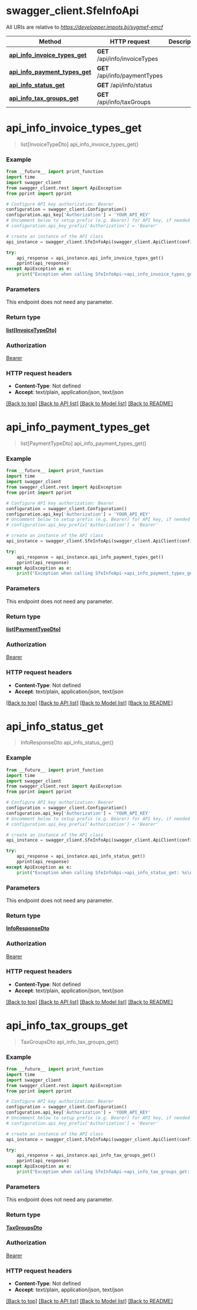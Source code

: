 # swagger_client.SfeInfoApi

All URIs are relative to *https://developper.impots.bj/sygmef-emcf*

Method | HTTP request | Description
------------- | ------------- | -------------
[**api_info_invoice_types_get**](SfeInfoApi.md#api_info_invoice_types_get) | **GET** /api/info/invoiceTypes | 
[**api_info_payment_types_get**](SfeInfoApi.md#api_info_payment_types_get) | **GET** /api/info/paymentTypes | 
[**api_info_status_get**](SfeInfoApi.md#api_info_status_get) | **GET** /api/info/status | 
[**api_info_tax_groups_get**](SfeInfoApi.md#api_info_tax_groups_get) | **GET** /api/info/taxGroups | 

# **api_info_invoice_types_get**
> list[InvoiceTypeDto] api_info_invoice_types_get()



### Example
```python
from __future__ import print_function
import time
import swagger_client
from swagger_client.rest import ApiException
from pprint import pprint

# Configure API key authorization: Bearer
configuration = swagger_client.Configuration()
configuration.api_key['Authorization'] = 'YOUR_API_KEY'
# Uncomment below to setup prefix (e.g. Bearer) for API key, if needed
# configuration.api_key_prefix['Authorization'] = 'Bearer'

# create an instance of the API class
api_instance = swagger_client.SfeInfoApi(swagger_client.ApiClient(configuration))

try:
    api_response = api_instance.api_info_invoice_types_get()
    pprint(api_response)
except ApiException as e:
    print("Exception when calling SfeInfoApi->api_info_invoice_types_get: %s\n" % e)
```

### Parameters
This endpoint does not need any parameter.

### Return type

[**list[InvoiceTypeDto]**](InvoiceTypeDto.md)

### Authorization

[Bearer](../README.md#Bearer)

### HTTP request headers

 - **Content-Type**: Not defined
 - **Accept**: text/plain, application/json, text/json

[[Back to top]](#) [[Back to API list]](../README.md#documentation-for-api-endpoints) [[Back to Model list]](../README.md#documentation-for-models) [[Back to README]](../README.md)

# **api_info_payment_types_get**
> list[PaymentTypeDto] api_info_payment_types_get()



### Example
```python
from __future__ import print_function
import time
import swagger_client
from swagger_client.rest import ApiException
from pprint import pprint

# Configure API key authorization: Bearer
configuration = swagger_client.Configuration()
configuration.api_key['Authorization'] = 'YOUR_API_KEY'
# Uncomment below to setup prefix (e.g. Bearer) for API key, if needed
# configuration.api_key_prefix['Authorization'] = 'Bearer'

# create an instance of the API class
api_instance = swagger_client.SfeInfoApi(swagger_client.ApiClient(configuration))

try:
    api_response = api_instance.api_info_payment_types_get()
    pprint(api_response)
except ApiException as e:
    print("Exception when calling SfeInfoApi->api_info_payment_types_get: %s\n" % e)
```

### Parameters
This endpoint does not need any parameter.

### Return type

[**list[PaymentTypeDto]**](PaymentTypeDto.md)

### Authorization

[Bearer](../README.md#Bearer)

### HTTP request headers

 - **Content-Type**: Not defined
 - **Accept**: text/plain, application/json, text/json

[[Back to top]](#) [[Back to API list]](../README.md#documentation-for-api-endpoints) [[Back to Model list]](../README.md#documentation-for-models) [[Back to README]](../README.md)

# **api_info_status_get**
> InfoResponseDto api_info_status_get()



### Example
```python
from __future__ import print_function
import time
import swagger_client
from swagger_client.rest import ApiException
from pprint import pprint

# Configure API key authorization: Bearer
configuration = swagger_client.Configuration()
configuration.api_key['Authorization'] = 'YOUR_API_KEY'
# Uncomment below to setup prefix (e.g. Bearer) for API key, if needed
# configuration.api_key_prefix['Authorization'] = 'Bearer'

# create an instance of the API class
api_instance = swagger_client.SfeInfoApi(swagger_client.ApiClient(configuration))

try:
    api_response = api_instance.api_info_status_get()
    pprint(api_response)
except ApiException as e:
    print("Exception when calling SfeInfoApi->api_info_status_get: %s\n" % e)
```

### Parameters
This endpoint does not need any parameter.

### Return type

[**InfoResponseDto**](InfoResponseDto.md)

### Authorization

[Bearer](../README.md#Bearer)

### HTTP request headers

 - **Content-Type**: Not defined
 - **Accept**: text/plain, application/json, text/json

[[Back to top]](#) [[Back to API list]](../README.md#documentation-for-api-endpoints) [[Back to Model list]](../README.md#documentation-for-models) [[Back to README]](../README.md)

# **api_info_tax_groups_get**
> TaxGroupsDto api_info_tax_groups_get()



### Example
```python
from __future__ import print_function
import time
import swagger_client
from swagger_client.rest import ApiException
from pprint import pprint

# Configure API key authorization: Bearer
configuration = swagger_client.Configuration()
configuration.api_key['Authorization'] = 'YOUR_API_KEY'
# Uncomment below to setup prefix (e.g. Bearer) for API key, if needed
# configuration.api_key_prefix['Authorization'] = 'Bearer'

# create an instance of the API class
api_instance = swagger_client.SfeInfoApi(swagger_client.ApiClient(configuration))

try:
    api_response = api_instance.api_info_tax_groups_get()
    pprint(api_response)
except ApiException as e:
    print("Exception when calling SfeInfoApi->api_info_tax_groups_get: %s\n" % e)
```

### Parameters
This endpoint does not need any parameter.

### Return type

[**TaxGroupsDto**](TaxGroupsDto.md)

### Authorization

[Bearer](../README.md#Bearer)

### HTTP request headers

 - **Content-Type**: Not defined
 - **Accept**: text/plain, application/json, text/json

[[Back to top]](#) [[Back to API list]](../README.md#documentation-for-api-endpoints) [[Back to Model list]](../README.md#documentation-for-models) [[Back to README]](../README.md)

